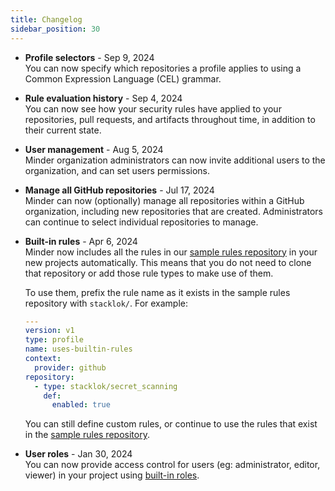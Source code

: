```yaml
---
title: Changelog
sidebar_position: 30
---
```


- **Profile selectors** - Sep 9, 2024  
   You can now specify which repositories a profile applies to using a Common
  Expression Language (CEL) grammar.

- **Rule evaluation history** - Sep 4, 2024  
   You can now see how your security rules have applied to your repositories,
  pull requests, and artifacts throughout time, in addition to their current
  state.

- **User management** - Aug 5, 2024  
   Minder organization administrators can now invite additional users to the
  organization, and can set users permissions.

- **Manage all GitHub repositories** - Jul 17, 2024  
   Minder can now (optionally) manage all repositories within a GitHub
  organization, including new repositories that are created. Administrators can
  continue to select individual repositories to manage.

- **Built-in rules** - Apr 6, 2024  
   Minder now includes all the rules in our
  [sample rules repository](https://github.com/mindersec/minder-rules-and-profiles/)
  in your new projects automatically. This means that you do not need to clone
  that repository or add those rule types to make use of them.

  To use them, prefix the rule name as it exists in the sample rules repository
  with `stacklok/`. For example:

  ```yaml
  ---
  version: v1
  type: profile
  name: uses-builtin-rules
  context:
    provider: github
  repository:
    - type: stacklok/secret_scanning
      def:
        enabled: true
  ```

  You can still define custom rules, or continue to use the rules that exist in
  the
  [sample rules repository](https://github.com/mindersec/minder-rules-and-profiles).

- **User roles** - Jan 30, 2024  
  You can now provide access control for users (eg: administrator, editor,
  viewer) in your project using
  [built-in roles](../user_management/user_roles.md).
